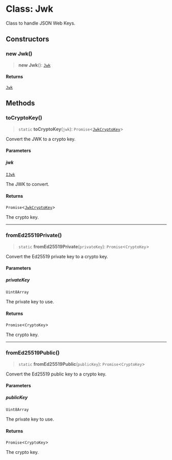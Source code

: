 # Class: Jwk

Class to handle JSON Web Keys.

## Constructors

### new Jwk()

> **new Jwk**(): [`Jwk`](Jwk.md)

#### Returns

[`Jwk`](Jwk.md)

## Methods

### toCryptoKey()

> `static` **toCryptoKey**(`jwk`): `Promise`\<[`JwkCryptoKey`](../type-aliases/JwkCryptoKey.md)\>

Convert the JWK to a crypto key.

#### Parameters

##### jwk

[`IJwk`](../interfaces/IJwk.md)

The JWK to convert.

#### Returns

`Promise`\<[`JwkCryptoKey`](../type-aliases/JwkCryptoKey.md)\>

The crypto key.

***

### fromEd25519Private()

> `static` **fromEd25519Private**(`privateKey`): `Promise`\<`CryptoKey`\>

Convert the Ed25519 private key to a crypto key.

#### Parameters

##### privateKey

`Uint8Array`

The private key to use.

#### Returns

`Promise`\<`CryptoKey`\>

The crypto key.

***

### fromEd25519Public()

> `static` **fromEd25519Public**(`publicKey`): `Promise`\<`CryptoKey`\>

Convert the Ed25519 public key to a crypto key.

#### Parameters

##### publicKey

`Uint8Array`

The private key to use.

#### Returns

`Promise`\<`CryptoKey`\>

The crypto key.

